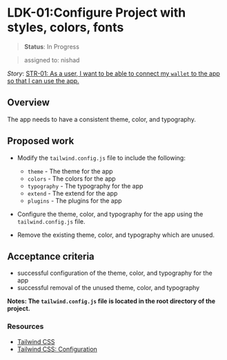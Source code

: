 # LDK-01:Configure Project with styles, colors, fonts

> **Status**: In Progress

> assigned to: nishad


_Story_: [STR-01: As a user, I want to be able to connect my `wallet` to the app so that I can use the app.](./stories.md#STR-01)

## Overview

The app needs to have a consistent theme, color, and typography.

## Proposed work
- Modify the `tailwind.config.js` file to include the following:
  - `theme` - The theme for the app
  - `colors` - The colors for the app
  - `typography` - The typography for the app
  - `extend` - The extend for the app
  - `plugins` - The plugins for the app

- Configure the theme, color, and typography for the app using the `tailwind.config.js` file.

- Remove the existing theme, color, and typography which are unused.

## Acceptance criteria

- successful configuration of the theme, color, and typography for the app
- successful removal of the unused theme, color, and typography

**Notes: The `tailwind.config.js` file is located in the root directory of the project.**

### Resources

- [Tailwind CSS](https://tailwindcss.com/)
- [Tailwind CSS: Configuration](https://tailwindcss.com/docs/configuration)
